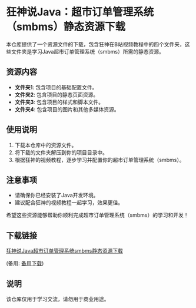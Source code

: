 # 狂神说Java：超市订单管理系统（smbms）静态资源下载

本仓库提供了一个资源文件的下载，包含狂神在B站视频教程中的四个文件夹，这些文件夹是学习Java超市订单管理系统（smbms）所需的静态资源。

## 资源内容

- **文件夹1**: 包含项目的基础配置文件。
- **文件夹2**: 包含项目的静态页面资源。
- **文件夹3**: 包含项目的样式和脚本文件。
- **文件夹4**: 包含项目的图片和其他多媒体资源。

## 使用说明

1. 下载本仓库中的资源文件。
2. 将下载的文件夹解压到你的项目目录中。
3. 根据狂神的视频教程，逐步学习并配置你的超市订单管理系统（smbms）。

## 注意事项

- 请确保你已经安装了Java开发环境。
- 建议配合狂神的视频教程一起学习，效果更佳。

希望这些资源能够帮助你顺利完成超市订单管理系统（smbms）的学习和开发！

## 下载链接
[狂神说Java超市订单管理系统smbms静态资源下载](https://pan.quark.cn/s/62202c439f89) 

(备用: [备用下载](https://pan.baidu.com/s/1W6Oc6I7ZGrhTFHa7mSiZjQ?pwd=1234))

## 说明

该仓库仅用于学习交流，请勿用于商业用途。
